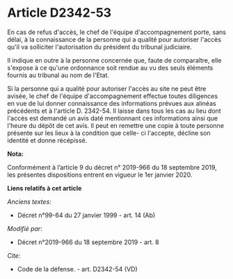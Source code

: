 # Article D2342-53

En cas de refus d'accès, le chef de l'équipe d'accompagnement porte, sans délai, à la connaissance de la personne qui a
qualité pour autoriser l'accès qu'il va solliciter l'autorisation du président du   tribunal judiciaire. 

Il indique en outre à la personne concernée que, faute de comparaître, elle s'expose à ce qu'une ordonnance soit rendue au vu
des seuls éléments fournis au tribunal au nom de l'Etat. 

Si la personne qui a qualité pour autoriser l'accès au site ne peut être avisée, le chef de l'équipe d'accompagnement
effectue toutes diligences en vue de lui donner connaissance des informations prévues aux alinéas précédents et à l'article
D. 2342-54. Il laisse dans tous les cas au lieu dont l'accès est demandé un avis daté mentionnant ces informations ainsi que
l'heure du dépôt de cet avis. Il peut en remettre une copie à toute personne présente sur les lieux à la condition que celle-
ci l'accepte, décline son identité et donne récépissé.

**Nota:**

Conformément à l’article 9 du décret n° 2019-966 du 18 septembre 2019, les présentes dispositions entrent en vigueur le 1er
janvier 2020.

**Liens relatifs à cet article**

_Anciens textes_:

  - Décret n°99-64 du 27 janvier 1999 - art. 14 (Ab)

_Modifié par_:

  - Décret n°2019-966 du 18 septembre 2019 - art. 8

_Cite_:

  - Code de la défense. - art. D2342-54 (VD)
